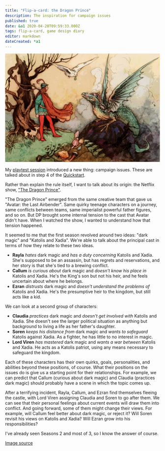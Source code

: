 ```yaml
---
title: "Flip-a-card: the Dragon Prince"
description: The inspiration for campaign issues
published: true
date: &a1 2020-04-20T09:59:33.000Z
tags: flip-a-card, game design diary
editor: markdown
dateCreated: *a1
---
```


![Featured Image](flip-a-card-the-dragon-prince.jpg)

My [playtest session](/flip-a-card-playtest-april-19/) introduced a new thing: campaign issues. These are talked about in step 4 of the [Quickstart](https://astralfrontier.github.io/flip-a-card/quickstart/).

Rather than explain the rule itself, I want to talk about its origin: the Netflix show, ["The Dragon Prince"](https://www.netflix.com/title/80212245).

"The Dragon Prince" emerged from the same creative team that gave us "Avatar: the Last Airbender". Same quirky teenage characters on a journey, same conflicts between teams, same imperialist powerful father figures, and so on. But DP brought some internal tension to the cast that Avatar didn't have. When I watched the show, I wanted to understand how that tension happened.

It seemed to me that the first season revolved around two ideas: "dark magic" and "Katolis and Xadia". We're able to talk about the principal cast in terms of how they relate to these two ideas.

* **Rayla** _hates_ dark magic and _has a duty concerning_ Katolis and Xadia. She's supposed to be an assassin, but has regrets and reservations, and her story is that she's tied to a brewing conflict.
* **Callum** _is curious about_ dark magic and _doesn't know his place in_ Katolis and Xadia. He's the King's son but not his heir, and he feels uncertain about where he belongs.
* **Ezran** _distrusts_ dark magic and _doesn't understand the problems of_ Katolis and Xadia. He's the presumptive heir to the kingdom, but still acts like a kid.

We can look at a second group of characters:

* **Claudia** _practices_ dark magic and _doesn't get involved with_ Katolis and Xadia. She doesn't see the larger political situation as anything but background to living a life as her father's daughter.
* **Soren** _keeps his distance from_ dark magic and _wants to safeguard_ Katolis against Xadia. As a fighter, he has little to no interest in magic.
* **Lord Viren** _has mastered_ dark magic and _wants a war between_ Katolis and Xadia. He acts as a Katolis patriot, using any means necessary to safeguard the kingdom.

Each of these characters has their own quirks, goals, personalities, and abilities beyond these positions, of course. What their positions on the issues do is give us a starting point for their relationships. For example, we can predict that Callum (curious about dark magic) and Claudia (practices dark magic) should probably have a scene in which the topic comes up.

After a terrifying incident, Rayla, Callum, and Ezran find themselves fleeing the castle, with Lord Viren assigning Claudia and Soren to go after them. We can see that their personal feelings about current events will draw them into conflict. And going forward, some of them might change their views. For example, will Callum feel better about dark magic, or reject it? Will Soren revisit his views on Katolis and Xadia? Will Ezran grow into his responsibilities?

I've already seen Seasons 2 and most of 3, so I know the answer of course.

[Image source](https://www.publicdomainpictures.net/en/view-image.php?image=189408&picture=dragon-prince)